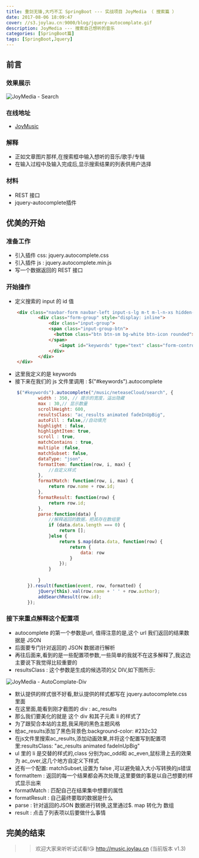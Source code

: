 ```yaml
---
title: 重剑无锋,大巧不工 SpringBoot --- 实战项目 JoyMedia （ 搜索篇 ）
date: 2017-08-06 18:09:47
cover: //s3.joylau.cn:9000/blog/jquery-autocomplate.gif
description: JoyMedia --- 搜索自己想听的音乐
categories: [SpringBoot篇]
tags: [SpringBoot,Jquery]
---
```


<!-- more -->
## 前言
### 效果展示
![JoyMedia - Search](//s3.joylau.cn:9000/blog/jquery-autocomplate.gif)
### 在线地址
- [JoyMusic](//music.joylau.cn)
### 解释
- 正如文章图片那样,在搜索框中输入想听的音乐/歌手/专辑
- 在输入过程中及输入完成后,显示搜索结果的列表供用户选择
### 材料
- REST 接口
- jquery-autocomplete插件

## 优美的开始
### 准备工作
- 引入插件 css: jquery.autocomplete.css
- 引入插件 js : jquery.autocomplete.min.js
- 写一个数据返回的 REST 接口
### 开始操作
- 定义搜索的 input 的 id 值

``` html
    <div class="navbar-form navbar-left input-s-lg m-t m-l-n-xs hidden-xs">
            <div class="form-group" style="display: inline">
                <div class="input-group">
                <span class="input-group-btn">
                  <button class="btn btn-sm bg-white btn-icon rounded"><i class="fa fa-search"></i></button>
                </span>
                    <input id="keywords" type="text" class="form-control input-sm no-border rounded" placeholder="搜索  单曲/歌手/专辑...">
                </div>
            </div>
    </div>
```

- 这里我定义的是 keywords
- 接下来在我们的 js 文件里调用 : $("#keywords").autocomplete

``` javascript
    $("#keywords").autocomplete("/music/neteaseCloud/search", {
            width : 350, // 提示的宽度，溢出隐藏
            max : 30,// 显示数量
            scrollHeight: 600,
            resultsClass: "ac_results animated fadeInUpBig",
            autoFill : false,//自动填充
            highlight : false,
            highlightItem: true,
            scroll : true,
            matchContains : true,
            multiple :false,
            matchSubset: false,
            dataType: "json",
            formatItem: function(row, i, max) {
                //自定义样式
            },
            formatMatch: function(row, i, max) {
                return row.name + row.id;
            },
            formatResult: function(row) {
                return row.id;
            },
            parse:function(data) {
                //解释返回的数据，把其存在数组里
                if (data.data.length === 0) {
                    return [];
                }else {
                    return $.map(data.data, function(row) {
                        return {
                            data: row
                        }
                    });
                }
    
            }
        }).result(function(event, row, formatted) {
            jQuery(this).val(row.name + ' ' + row.author);
            addSearchResult(row.id);
        });
```

### 接下来重点解释这个配置项
- autocomplete 的第一个参数是url, 值得注意的是,这个 url 我们返回的结果数据是 JSON
- 后面要专门针对返回的 JSON 数据进行解析
- 再往后面来,看到的是一些配置项参数,一些简单的我就不在这多解释了,我这边主要说下我觉得比较重要的
- resultsClass : 这个参数是生成的候选项的父 DIV,如下图所示:

![JoyMedia - AutoComplate-Div](//s3.joylau.cn:9000/blog/jquery-autocomplate-div.png)

- 默认提供的样式很不好看,默认提供的样式都写在 jquery.autocomplete.css 里面
- 在这里面,能看到刚才截图的 div : ac_results
- 那么我们要美化的就是 这个 div 和其子元素 li 的样式了
- 为了跟契合本站的主题,我采用的黑色主题风格
- 给ac_results添加了黑色背景色:background-color: #232c32
- 在js文件里搜索ac_results,添加动画效果,并将这个配置写到配置项里:resultsClass: "ac_results animated fadeInUpBig"
- ul 里的 li 是交替的样式的,class 分别为ac_odd和 ac_even,鼠标滑上去的效果为 ac_over,这几个地方自定义下样式
- 还有一个配置: matchSubset,设置为 false ,可以避免输入大小写转换的js错误
- formatItem : 返回的每一个结果都会再次处理,这里要做的事是以自己想要的样式显示出来
- formatMatch : 匹配自己在结果集中想要的属性
- formatResult : 自己最终要取的数据是什么
- parse : 针对返回的JSON 数据进行转换,这里通过$. map 转化为 数组
- result : 点击了列表项以后要做什么事情

## 完美的结束
>> 欢迎大家来听听试试看!😘 http://music.joylau.cn  (当前版本 v1.3)